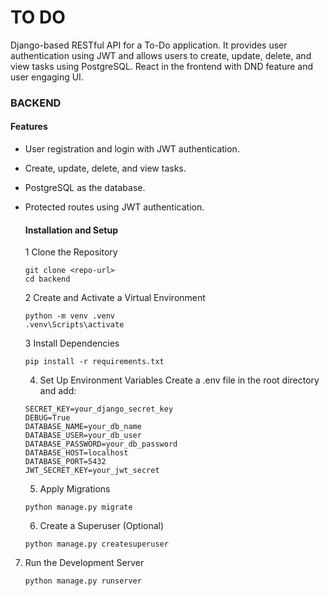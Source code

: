 # TO DO 
Django-based RESTful API for a To-Do application. It provides user authentication using JWT and allows users to create, update, delete, and view tasks using PostgreSQL. React in the frontend with DND feature and user engaging UI.

### BACKEND

#### Features

- User registration and login with JWT authentication.
- Create, update, delete, and view tasks.
- PostgreSQL as the database.
- Protected routes using JWT authentication.

  #### Installation and Setup

  1 Clone the Repository
  ```
  git clone <repo-url>
  cd backend
  ```
  
  
  2 Create and Activate a Virtual Environment
  ```
  python -m venv .venv
  .venv\Scripts\activate
  ```
  
  
  3 Install Dependencies
  ```
  pip install -r requirements.txt
  ```

  4. Set Up Environment Variables
  Create a .env file in the root directory and add:
  ```
  SECRET_KEY=your_django_secret_key
  DEBUG=True
  DATABASE_NAME=your_db_name
  DATABASE_USER=your_db_user
  DATABASE_PASSWORD=your_db_password
  DATABASE_HOST=localhost
  DATABASE_PORT=5432
  JWT_SECRET_KEY=your_jwt_secret
  ```

  5. Apply Migrations
    ```
    python manage.py migrate
    ```

  6. Create a Superuser (Optional)
  ```
  python manage.py createsuperuser
  ```

7. Run the Development Server
   ```
   python manage.py runserver
   ```
